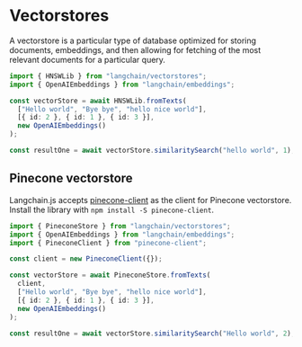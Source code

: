 # Vectorstores

A vectorstore is a particular type of database optimized for storing documents, embeddings, and then allowing for fetching of the most relevant documents for a particular query.

```typescript
import { HNSWLib } from "langchain/vectorstores";
import { OpenAIEmbeddings } from "langchain/embeddings";

const vectorStore = await HNSWLib.fromTexts(
  ["Hello world", "Bye bye", "hello nice world"],
  [{ id: 2 }, { id: 1 }, { id: 3 }],
  new OpenAIEmbeddings()
);

const resultOne = await vectorStore.similaritySearch("hello world", 1);
```

## Pinecone vectorstore

Langchain.js accepts [pinecone-client](https://github.com/rileytomasek/pinecone-client) as the client for Pinecone vectorstore. Install the library with `npm install -S pinecone-client`.

```typescript
import { PineconeStore } from "langchain/vectorstores";
import { OpenAIEmbeddings } from "langchain/embeddings";
import { PineconeClient } from "pinecone-client";

const client = new PineconeClient({});

const vectorStore = await PineconeStore.fromTexts(
  client,
  ["Hello world", "Bye bye", "hello nice world"],
  [{ id: 2 }, { id: 1 }, { id: 3 }],
  new OpenAIEmbeddings()
);

const resultOne = await vectorStore.similaritySearch("Hello world", 2);
```
